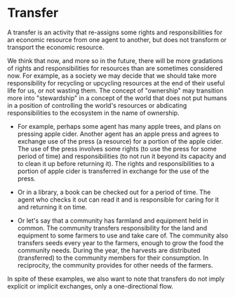 # Transfer

A transfer is an activity that re-assigns some rights and responsibilities for an economic resource from one agent to another, but does not transform or transport the economic resource.

We think that now, and more so in the future, there will be more gradations of rights and responsibilities for resources than are sometimes considered now.  For example, as a society we may decide that we should take more responsibility for recycling or upcycling resources at the end of their useful life for us, or not wasting them.  The concept of "ownership" may transition more into "stewardship" in a concept of the world that does not put humans in a position of controlling the world's resources or abdicating responsibilities to the ecosystem in the name of ownership.

* For example, perhaps some agent has many apple trees, and plans on pressing apple cider. Another agent has an apple press and agrees to exchange use of the press (a resource) for a portion of the apple cider.  The use of the press involves some rights (to use the press for some period of time) and responsibilities (to not run it beyond its capacity and to clean it up before returning it). The rights and responsibilities to a portion of apple cider is transferred in exchange for the use of the press.

* Or in a library, a book can be checked out for a period of time.  The agent who checks it out can read it and is responsible for caring for it and returning it on time.

* Or let's say that a community has farmland and equipment held in common.  The community transfers responsibility for the land and equipment to some farmers to use and take care of.  The community also transfers seeds every year to the farmers, enough to grow the food the community needs.  During the year, the harvests are distributed (transferred) to the community members for their consumption.  In reciprocity, the community provides for other needs of the farmers.

In spite of these examples, we also want to note that transfers do not imply explicit or implicit exchanges, only a one-directional flow.
